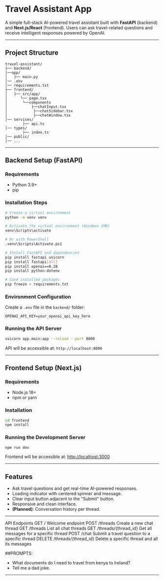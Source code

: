 # Travel Assistant App

A simple full-stack AI-powered travel assistant built with **FastAPI** (backend) and **Next.js/React** (frontend). Users can ask travel-related questions and receive intelligent responses powered by OpenAI.

---

## Project Structure

```
travel-assistant/
├── backend/
|──app/
│   ├── main.py
│── .env
│── requirements.txt
├── frontend/
│   ├── src/app/
│      └── page.tsx
│       └──components
│           ├──chatInput.tsx
│            ├──chatSidebar.tsx
│            ├──chatWindow.tsx
│── services/
        ├── api.ts
│── types/
        ├── index.ts
│── public/
│── ...
```

---

##  Backend Setup (FastAPI)

###  Requirements

- Python 3.9+
- pip

###  Installation Steps

```bash
# Create a virtual environment
python -m venv venv

# Activate the virtual environment (Windows CMD)
venv\Scripts\activate

# Or with PowerShell
.venv\Scripts\Activate.ps1

# Install FastAPI and dependencies
pip install fastapi uvicorn
pip install fastapi[all]
pip install openai==0.28
pip install python-dotenv

# Save installed packages
pip freeze > requirements.txt
```

###  Environment Configuration

Create a `.env` file in the `backend/` folder:

```env
OPENAI_API_KEY=your_openai_api_key_here
```

###  Running the API Server

```bash
uvicorn app.main:app --reload --port 8000
```

API will be accessible at: `http://localhost:8000`

---

##  Frontend Setup (Next.js)

###  Requirements

- Node.js 18+
- npm or yarn

###  Installation

```bash
cd frontend
npm install
```

###  Running the Development Server

```bash
npm run dev
```

Frontend will be accessible at: [http://localhost:3000](http://localhost:3000)

---

##  Features

- Ask travel questions and get real-time AI-powered responses.
- Loading indicator with centered spinner and message.
- Clear input button adjacent to the "Submit" button.
- Responsive and clean interface.
- **(Planned)**: Conversation history per thread.

---

API Endpoints
GET
/
Welcome endpoint
POST
/threads
Create a new chat thread
GET
/threads
List all chat threads
GET
/threads/{thread_id}
Get all messages for a specific thread
POST
/chat
Submit a travel question to a specific thread
DELETE
/threads/{thread_id}
Delete a specific thread and all its messages




##PROMPTS:
- What documents do I need to travel from kenya to Ireland?
- Tell me a dad joke.
---


